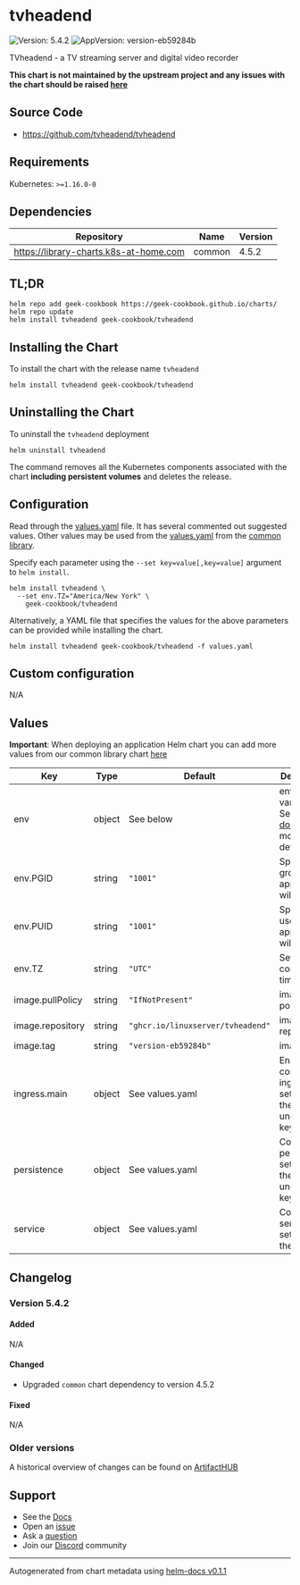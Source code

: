 # tvheadend

![Version: 5.4.2](https://img.shields.io/badge/Version-5.4.2-informational?style=flat-square) ![AppVersion: version-eb59284b](https://img.shields.io/badge/AppVersion-version--eb59284b-informational?style=flat-square)

TVheadend - a TV streaming server and digital video recorder

**This chart is not maintained by the upstream project and any issues with the chart should be raised [here](https://github.com/geek-cookbook/charts/issues/new/choose)**

## Source Code

* <https://github.com/tvheadend/tvheadend>

## Requirements

Kubernetes: `>=1.16.0-0`

## Dependencies

| Repository | Name | Version |
|------------|------|---------|
| https://library-charts.k8s-at-home.com | common | 4.5.2 |

## TL;DR

```console
helm repo add geek-cookbook https://geek-cookbook.github.io/charts/
helm repo update
helm install tvheadend geek-cookbook/tvheadend
```

## Installing the Chart

To install the chart with the release name `tvheadend`

```console
helm install tvheadend geek-cookbook/tvheadend
```

## Uninstalling the Chart

To uninstall the `tvheadend` deployment

```console
helm uninstall tvheadend
```

The command removes all the Kubernetes components associated with the chart **including persistent volumes** and deletes the release.

## Configuration

Read through the [values.yaml](./values.yaml) file. It has several commented out suggested values.
Other values may be used from the [values.yaml](https://github.com/geek-cookbook/library-charts/tree/main/charts/stable/common/values.yaml) from the [common library](https://github.com/geek-cookbook/library-charts/tree/main/charts/stable/common).

Specify each parameter using the `--set key=value[,key=value]` argument to `helm install`.

```console
helm install tvheadend \
  --set env.TZ="America/New York" \
    geek-cookbook/tvheadend
```

Alternatively, a YAML file that specifies the values for the above parameters can be provided while installing the chart.

```console
helm install tvheadend geek-cookbook/tvheadend -f values.yaml
```

## Custom configuration

N/A

## Values

**Important**: When deploying an application Helm chart you can add more values from our common library chart [here](https://github.com/geek-cookbook/library-charts/tree/main/charts/stable/common)

| Key | Type | Default | Description |
|-----|------|---------|-------------|
| env | object | See below | environment variables. See [image docs](https://docs.linuxserver.io/images/docker-tvheadend#environment-variables-e) for more details. |
| env.PGID | string | `"1001"` | Specify the group ID the application will run as |
| env.PUID | string | `"1001"` | Specify the user ID the application will run as |
| env.TZ | string | `"UTC"` | Set the container timezone |
| image.pullPolicy | string | `"IfNotPresent"` | image pull policy |
| image.repository | string | `"ghcr.io/linuxserver/tvheadend"` | image repository |
| image.tag | string | `"version-eb59284b"` | image tag |
| ingress.main | object | See values.yaml | Enable and configure ingress settings for the chart under this key. |
| persistence | object | See values.yaml | Configure persistence settings for the chart under this key. |
| service | object | See values.yaml | Configures service settings for the chart. |

## Changelog

### Version 5.4.2

#### Added

N/A

#### Changed

* Upgraded `common` chart dependency to version 4.5.2

#### Fixed

N/A

### Older versions

A historical overview of changes can be found on [ArtifactHUB](https://artifacthub.io/packages/helm/geek-cookbook/tvheadend?modal=changelog)

## Support

- See the [Docs](https://docs.geek-cookbook.com/our-helm-charts/getting-started/)
- Open an [issue](https://github.com/geek-cookbook/charts/issues/new/choose)
- Ask a [question](https://github.com/geek-cookbook/organization/discussions)
- Join our [Discord](http://chat.funkypenguin.co.nz) community

----------------------------------------------
Autogenerated from chart metadata using [helm-docs v0.1.1](https://github.com/geek-cookbook/helm-docs/releases/v0.1.1)
